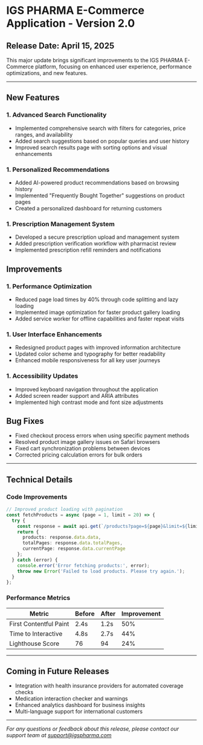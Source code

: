 # IGS PHARMA E-Commerce Application - Version 2.0

## Release Date: April 15, 2025

This major update brings significant improvements to the IGS PHARMA E-Commerce platform, focusing on enhanced user experience, performance optimizations, and new features.

---

## New Features

### 1. Advanced Search Functionality

- Implemented comprehensive search with filters for categories, price ranges, and availability
- Added search suggestions based on popular queries and user history
- Improved search results page with sorting options and visual enhancements

### 1. Personalized Recommendations

- Added AI-powered product recommendations based on browsing history
- Implemented "Frequently Bought Together" suggestions on product pages
- Created a personalized dashboard for returning customers

### 1. Prescription Management System

- Developed a secure prescription upload and management system
- Added prescription verification workflow with pharmacist review
- Implemented prescription refill reminders and notifications

## Improvements

### 1. Performance Optimization

- Reduced page load times by 40% through code splitting and lazy loading
- Implemented image optimization for faster product gallery loading
- Added service worker for offline capabilities and faster repeat visits

### 1. User Interface Enhancements

- Redesigned product pages with improved information architecture
- Updated color scheme and typography for better readability
- Enhanced mobile responsiveness for all key user journeys

### 1. Accessibility Updates

- Improved keyboard navigation throughout the application
- Added screen reader support and ARIA attributes
- Implemented high contrast mode and font size adjustments

## Bug Fixes

- Fixed checkout process errors when using specific payment methods
- Resolved product image gallery issues on Safari browsers
- Fixed cart synchronization problems between devices
- Corrected pricing calculation errors for bulk orders

---

## Technical Details

### Code Improvements

```typescript
// Improved product loading with pagination
const fetchProducts = async (page = 1, limit = 20) => {
  try {
    const response = await api.get(`/products?page=${page}&limit=${limit}`);
    return {
      products: response.data.data,
      totalPages: response.data.totalPages,
      currentPage: response.data.currentPage
    };
  } catch (error) {
    console.error('Error fetching products:', error);
    throw new Error('Failed to load products. Please try again.');
  }
};
```

### Performance Metrics

| Metric | Before | After | Improvement |
|--------|--------|-------|-------------|
| First Contentful Paint | 2.4s | 1.2s | 50% |
| Time to Interactive | 4.8s | 2.7s | 44% |
| Lighthouse Score | 76 | 94 | 24% |

---

## Coming in Future Releases

- Integration with health insurance providers for automated coverage checks
- Medication interaction checker and warnings
- Enhanced analytics dashboard for business insights
- Multi-language support for international customers

---

*For any questions or feedback about this release, please contact our support team at <support@igspharma.com>*
